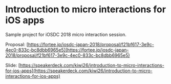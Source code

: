 # Introduction to micro interactions for iOS apps
Sample project for iOSDC 2018 micro interaction session.

Proposal:
[https://fortee.jp/iosdc-japan-2018/proposal/f21bf617-3e9c-4ec0-833c-bc8dbb6965e5](https://fortee.jp/iosdc-japan-2018/proposal/f21bf617-3e9c-4ec0-833c-bc8dbb6965e5)

Slide:
[https://speakerdeck.com/kiwi26/introduction-to-micro-interactions-for-ios-apps](https://speakerdeck.com/kiwi26/introduction-to-micro-interactions-for-ios-apps)
